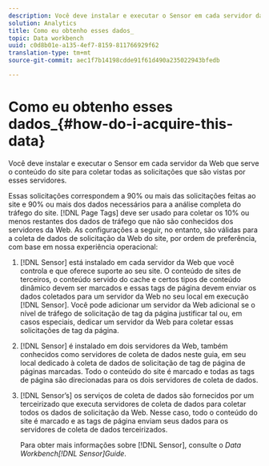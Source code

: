 ```yaml
---
description: Você deve instalar e executar o Sensor em cada servidor da Web que serve o conteúdo do site para coletar todas as solicitações que são vistas por esses servidores.
solution: Analytics
title: Como eu obtenho esses dados_
topic: Data workbench
uuid: c0d8b01e-a135-4ef7-8159-811766929f62
translation-type: tm+mt
source-git-commit: aec1f7b14198cdde91f61d490a235022943bfedb

---
```



# Como eu obtenho esses dados_{#how-do-i-acquire-this-data}

Você deve instalar e executar o Sensor em cada servidor da Web que serve o conteúdo do site para coletar todas as solicitações que são vistas por esses servidores.

Essas solicitações correspondem a 90% ou mais das solicitações feitas ao site e 90% ou mais dos dados necessários para a análise completa do tráfego do site. [!DNL Page Tags] deve ser usado para coletar os 10% ou menos restantes dos dados de tráfego que não são conhecidos dos servidores da Web. As configurações a seguir, no entanto, são válidas para a coleta de dados de solicitação da Web do site, por ordem de preferência, com base em nossa experiência operacional:

1. [!DNL Sensor] está instalado em cada servidor da Web que você controla e que oferece suporte ao seu site. O conteúdo de sites de terceiros, o conteúdo servido do cache e certos tipos de conteúdo dinâmico devem ser marcados e essas tags de página devem enviar os dados coletados para um servidor da Web no seu local em execução [!DNL Sensor]. Você pode adicionar um servidor da Web adicional se o nível de tráfego de solicitação de tag da página justificar tal ou, em casos especiais, dedicar um servidor da Web para coletar essas solicitações de tag da página.
1. [!DNL Sensor] é instalado em dois servidores da Web, também conhecidos como servidores de coleta de dados neste guia, em seu local dedicado à coleta de dados de solicitação de tag de página de páginas marcadas. Todo o conteúdo do site é marcado e todas as tags de página são direcionadas para os dois servidores de coleta de dados.
1. [!DNL Sensor’s] os serviços de coleta de dados são fornecidos por um terceirizado que executa servidores de coleta de dados para coletar todos os dados de solicitação da Web. Nesse caso, todo o conteúdo do site é marcado e as tags de página enviam seus dados para os servidores de coleta de dados terceirizados.

   Para obter mais informações sobre [!DNL Sensor], consulte o *Data Workbench[!DNL Sensor]Guide*.

